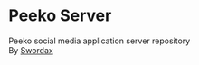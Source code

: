 # Peeko Server

Peeko social media application server repository<br>
By [Swordax](https://linktr.ee/swordax)<br>
